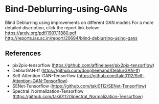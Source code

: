 # Bind-Deblurring-using-GANs
Blind Deblurring using improvements on different GAN models
For a more detailed discription, click the report link below:
https://arxiv.org/pdf/1907.11880.pdf
http://reports.ias.ac.in/report/20694/blind-deblurring-using-gans

## References
- pix2pix-tensorflow (https://github.com/affinelayer/pix2pix-tensorflow)
- DeblurGAN-tf (https://github.com/dongheehand/DeblurGAN-tf)
- Self-Attention-GAN-Tensorflow (https://github.com/taki0112/Self-Attention-GAN-Tensorflow)
- SENet-Tensorflow (https://github.com/taki0112/SENet-Tensorflow)
- Spectral_Normalization-Tensorflow (https://github.com/taki0112/Spectral_Normalization-Tensorflow)
